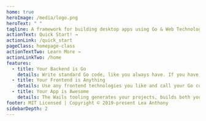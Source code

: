 ```yaml
---
home: true
heroImage: /media/logo.png
heroText: " "
tagline: A framework for building desktop apps using Go & Web Technologies
actionText: Quick Start! →
actionLink: /quick_start
pageClass: homepage-class
actionTextTwo: Learn More →
actionLinkTwo: /home
features:
  - title: Your Backend is Go
    details: Write standard Go code, like you always have. If you have an existing Go application, it's easy to put an HTML frontend on it.
  - title: Your Frontend is Anything
    details: Use any frontend technologies you like and call your Go code from Javascript.
  - title: Your App is Awesome
    details: The Wails tooling generates your projects, builds both your frontend & backend and creates a single binary. Mac, Linux & Windows supported!
footer: MIT Licensed | Copyright © 2019-present Lea Anthony
sidebarDepth: 2
---
```

